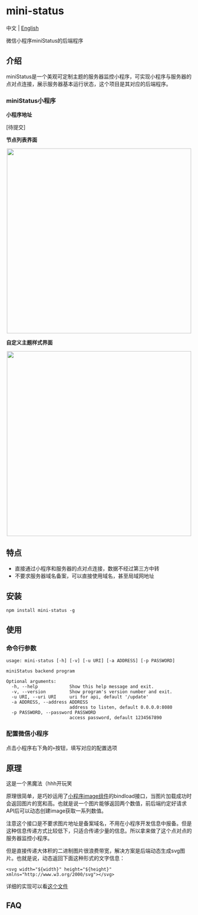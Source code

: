# mini-status

中文 | [English](./README-en_US.md)

微信小程序miniStatus的后端程序

## 介绍

miniStatus是一个美观可定制主题的服务器监控小程序，可实现小程序与服务器的点对点连接，展示服务器基本运行状态，这个项目是其对应的后端程序。

### miniStatus小程序

**小程序地址**

[待提交]

**节点列表界面**

<div  align=center><img src="https://i.loli.net/2020/05/06/lH9BU7cmOMsY5xE.jpg" width="500"/></div>

**自定义主题样式界面**

<div  align=center><img src="https://i.loli.net/2020/05/06/hiwc8jVoC5k7mrH.jpg" width="500"/></div>

## 特点

- 直接通过小程序和服务器的点对点连接，数据不经过第三方中转
- 不要求服务器域名备案，可以直接使用域名，甚至局域网地址

## 安装

```
npm install mini-status -g
```

## 使用

### 命令行参数

```
usage: mini-status [-h] [-v] [-u URI] [-a ADDRESS] [-p PASSWORD]

miniStatus backend program

Optional arguments:
  -h, --help            Show this help message and exit.
  -v, --version         Show program's version number and exit.
  -u URI, --uri URI     uri for api, default '/update'
  -a ADDRESS, --address ADDRESS
                        address to listen, default 0.0.0.0:8080
  -p PASSWORD, --password PASSWORD
                        access password, default 1234567890
```

### 配置微信小程序

点击小程序右下角的`+`按钮，填写对应的配置选项


## 原理

这是一个黑魔法（hhh开玩笑

原理很简单，是巧妙运用了[小程序image组件](https://developers.weixin.qq.com/miniprogram/dev/component/image.html)的bindload接口，当图片加载成功时会返回图片的宽和高。也就是说一个图片能够返回两个数值，前后端约定好请求API后可以动态创建image获取一系列数值。

注意这个接口是不要求图片地址是备案域名，不用在小程序开发信息中报备。但是这种信息传递方式比较低下，只适合传递少量的信息。所以拿来做了这个点对点的服务器监控小程序。

但是直接传递大体积的二进制图片很浪费带宽，解决方案是后端动态生成svg图片。也就是说，动态返回下面这种形式的文字信息：

```
<svg width="${width}" height="${height}" xmlns="http://www.w3.org/2000/svg"></svg>
```

详细的实现可以看[这个文件](./lib/wxImagePing.js)

## FAQ